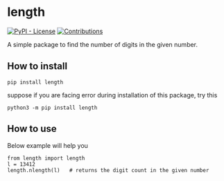 # length

[![PyPI - License](https://img.shields.io/pypi/l/length)](https://raw.githubusercontent.com/Ratheshprabakar/length/master/LICENSE.md)
[![Contributions](https://img.shields.io/badge/contributions-welcome-green.svg)](https://img.shields.io/badge/contributions-welcome-green.svg)

A simple package to find the number of digits in the given number.

## How to install

```
pip install length
```
suppose if you are facing error during installation of this package, try this 

```
python3 -m pip install length
```

## How to use

Below example will help you

```
from length import length
l = 13412
length.nlength(l)	# returns the digit count in the given number

```



